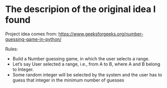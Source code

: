 # The descripion of the original idea I found
Project idea comes from: https://www.geeksforgeeks.org/number-guessing-game-in-python/

Rules:
* Build a Number guessing game, in which the user selects a range.
* Let’s say User selected a range, i.e., from A to B, where A and B belong to Integer.
* Some random integer will be selected by the system and the user has to guess that integer in the minimum number of guesses
